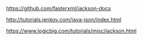 https://github.com/fasterxml/jackson-docs

http://tutorials.jenkov.com/java-json/index.html

https://www.logicbig.com/tutorials/misc/jackson.html